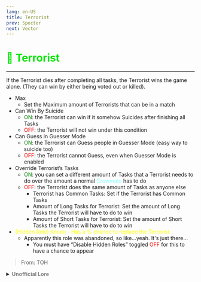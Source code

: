 ```yaml
---
lang: en-US
title: Terrorist
prev: Specter
next: Vector
---
```


# <font color="#00e600">🧨 <b>Terrorist</b></font> <Badge text="Chaos" type="tip" vertical="middle"/>
---

If the Terrorist dies after completing all tasks, the Terrorist wins the game alone. (They can win by either being voted out or killed).
* Max
  * Set the Maximum amount of Terrorists that can be in a match
* Can Win By Suicide
  * <font color=green>ON</font>: the Terrorist can win if it somehow Suicides after finishing all Tasks
  * <font color=red>OFF</font>: the Terrorist will not win under this condition
* Can Guess in Guesser Mode
  * <font color=green>ON</font>: the Terrorist can Guess people in Guesser Mode (easy way to suicide too)
  * <font color=red>OFF</font>: the Terrorist cannot Guess, even when Guesser Mode is enabled
* Override Terrorist’s Tasks
  * <font color=green>ON</font>: you can set a different amount of Tasks that a Terrorist needs to do over the amount a normal <font color=#8cffff>Crewmate</font> has to do
  * <font color=red>OFF</font>: the Terrorist does the same amount of Tasks as anyone else
    * Terrorist has Common Tasks: Set if the Terrorist has Common Tasks
    * Amount of Long Tasks for Terrorist: Set the amount of Long Tasks the Terrorist will have to do to win
    * Amount of Short Tasks for Terrorist: Set the amount of Short Tasks the Terrorist will have to do to win
* <font color=yellow>(Hidden Role) Konan - Has a % chance to replace the Terrorist</font>
  * Apparently this role was abandoned, so like...yeah. It's just there...
    * You must have “Disable Hidden Roles” toggled <font color=red>OFF</font> for this to have a chance to appear

> From: TOH

<details>
<summary><b><font color=gray>Unofficial Lore</font></b></summary>

Placeholder: This role is a ROLE OH EM GOSH
> Submitted by: Member
</details>